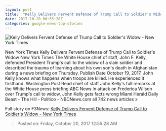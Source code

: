 ```yaml
---
layout: post
title:  "Kelly Delivers Fervent Defense of Trump Call to Soldier's Widow - New York Times"
date: 2017-10-20 00:55:28Z
categories: google-news-top-stories
---
```


![Kelly Delivers Fervent Defense of Trump Call to Soldier's Widow - New York Times](https://static01.nyt.com/images/2017/10/20/us/20dc-kelly/20dc-kelly-facebookJumbo-v3.jpg)

New York Times Kelly Delivers Fervent Defense of Trump Call to Soldier's Widow New York Times The White House chief of staff, John F. Kelly, defended President Trump's call to the widow of a slain soldier and described the trauma of learning about his own son's death in Afghanistan during a news briefing on Thursday. Publish Date October 19, 2017. John Kelly knows what happens when troops are killed. He experienced it firsthand. Washington Post Read chief of staff John Kelly's full remarks at the White House press briefing ABC News In attack on Frederica Wilson over Trump's call to widow, John Kelly gets facts wrong Miami Herald Daily Beast - The Hill - Politico - NBCNews.com all 742 news articles »


Full story on F3News: [Kelly Delivers Fervent Defense of Trump Call to Soldier's Widow - New York Times](http://www.f3nws.com/n/SqMAWF)

> Posted on: Friday, October 20, 2017 12:55:28 AM
